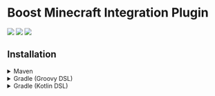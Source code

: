 # Boost Minecraft Integration Plugin
[![](https://img.shields.io/github/license/Uni0305/goboost-minecraft-integration)](LICENSE.md)
[![](https://jitpack.io/v/Uni0305/goboost-minecraft-integration.svg)](https://jitpack.io/#Uni0305/goboost-minecraft-integration)
[![](https://jitci.com/gh/Uni0305/goboost-minecraft-integration/svg)](https://jitci.com/gh/Uni0305/goboost-minecraft-integration)

## Installation
<details>
<summary>Maven</summary>

```xml
<repositories>
    <repository>
        <id>jitpack.io</id>
        <url>https://jitpack.io</url>
    </repository>
</repositories>
```
```xml
<dependencies>
    <dependency>
        <groupId>com.github.Uni0305</groupId>
        <artifactId>goboost-minecraft-integration</artifactId>
        <version>VERSION</version>
    </dependency>
</dependencies>
```
</details>

<details>
<summary>Gradle (Groovy DSL)</summary>

```groovy
repositories {
    maven { url 'https://jitpack.io' }
}
```

```groovy
dependencies {
    compileOnly 'com.github.Uni0305:goboost-minecraft-integration:VERSION'
}
```
</details>

<details>
<summary>Gradle (Kotlin DSL)</summary>

```kts
repositories {
    maven("https://jitpack.io")
}
```
```kts
dependencies {
    compileOnly("com.github.Uni0305:goboost-minecraft-integration:VERSION")
}
```
</details>
